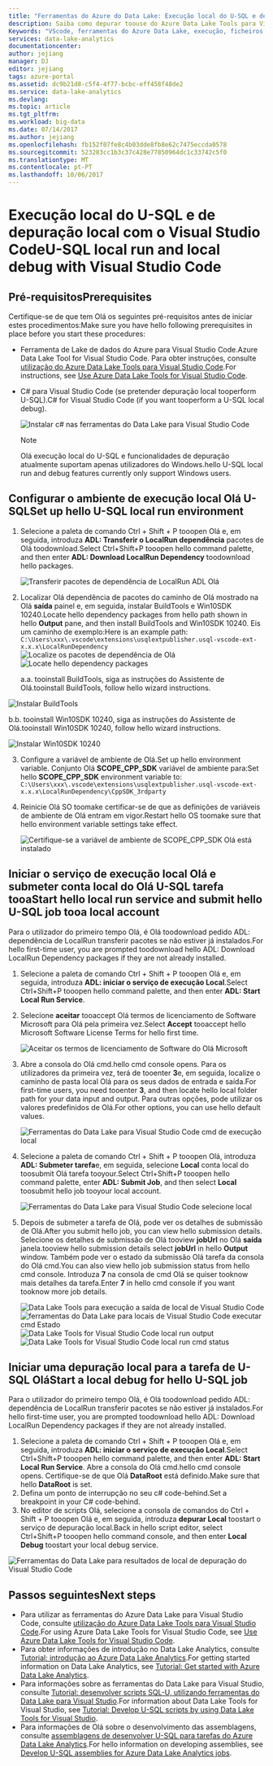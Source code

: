 ```yaml
---
title: "Ferramentas do Azure do Data Lake: Execução local do U-SQL e depuração local com o Visual Studio Code | Microsoft Docs"
description: Saiba como depurar toouse do Azure Data Lake Tools para Visual Studio Code toolocal executada e local.
Keywords: "VScode, ferramentas do Azure Data Lake, execução, ficheiros de armazenamento de pré-visualização de depuração Local, depurar Local, Local carregar toostorage caminho"
services: data-lake-analytics
documentationcenter: 
author: jejiang
manager: DJ
editor: jejiang
tags: azure-portal
ms.assetid: dc9b21d8-c5f4-4f77-bcbc-eff458f48de2
ms.service: data-lake-analytics
ms.devlang: 
ms.topic: article
ms.tgt_pltfrm: 
ms.workload: big-data
ms.date: 07/14/2017
ms.author: jejiang
ms.openlocfilehash: fb152f07fe8c4b03dde8fb8e62c7475eccda0578
ms.sourcegitcommit: 523283cc1b3c37c428e77850964dc1c33742c5f0
ms.translationtype: MT
ms.contentlocale: pt-PT
ms.lasthandoff: 10/06/2017
---
```

# <a name="u-sql-local-run-and-local-debug-with-visual-studio-code"></a><span data-ttu-id="61013-104">Execução local do U-SQL e de depuração local com o Visual Studio Code</span><span class="sxs-lookup"><span data-stu-id="61013-104">U-SQL local run and local debug with Visual Studio Code</span></span>

## <a name="prerequisites"></a><span data-ttu-id="61013-105">Pré-requisitos</span><span class="sxs-lookup"><span data-stu-id="61013-105">Prerequisites</span></span>
<span data-ttu-id="61013-106">Certifique-se de que tem Olá os seguintes pré-requisitos antes de iniciar estes procedimentos:</span><span class="sxs-lookup"><span data-stu-id="61013-106">Make sure you have hello following prerequisites in place before you start these procedures:</span></span>
- <span data-ttu-id="61013-107">Ferramenta de Lake de dados do Azure para Visual Studio Code.</span><span class="sxs-lookup"><span data-stu-id="61013-107">Azure Data Lake Tool for Visual Studio Code.</span></span> <span data-ttu-id="61013-108">Para obter instruções, consulte [utilização do Azure Data Lake Tools para Visual Studio Code](data-lake-analytics-data-lake-tools-for-vscode.md).</span><span class="sxs-lookup"><span data-stu-id="61013-108">For instructions, see [Use Azure Data Lake Tools for Visual Studio Code](data-lake-analytics-data-lake-tools-for-vscode.md).</span></span>
- <span data-ttu-id="61013-109">C# para Visual Studio Code (se pretender depuração local tooperform U-SQL).</span><span class="sxs-lookup"><span data-stu-id="61013-109">C# for Visual Studio Code (if you want tooperform a U-SQL local debug).</span></span>

   ![Instalar c# nas ferramentas do Data Lake para Visual Studio Code](./media/data-lake-analytics-data-lake-tools-for-vscode-local-run-and-debug/data-lake-tools-for-vscode-install-ms-vscodecsharp.png)
   
   > [!NOTE]
   > <span data-ttu-id="61013-111">Olá execução local do U-SQL e funcionalidades de depuração atualmente suportam apenas utilizadores do Windows.</span><span class="sxs-lookup"><span data-stu-id="61013-111">hello U-SQL local run and debug features currently only support Windows users.</span></span> 


## <a name="set-up-hello-u-sql-local-run-environment"></a><span data-ttu-id="61013-112">Configurar o ambiente de execução local Olá U-SQL</span><span class="sxs-lookup"><span data-stu-id="61013-112">Set up hello U-SQL local run environment</span></span>

1. <span data-ttu-id="61013-113">Selecione a paleta de comando Ctrl + Shift + P tooopen Olá e, em seguida, introduza **ADL: Transferir o LocalRun dependência** pacotes de Olá toodownload.</span><span class="sxs-lookup"><span data-stu-id="61013-113">Select Ctrl+Shift+P tooopen hello command palette, and then enter **ADL: Download LocalRun Dependency** toodownload hello packages.</span></span>  

   ![Transferir pacotes de dependência de LocalRun ADL Olá](./media/data-lake-analytics-data-lake-tools-for-vscode-local-run-and-debug/DownloadLocalRun.png)

2. <span data-ttu-id="61013-115">Localizar Olá dependência de pacotes do caminho de Olá mostrado na Olá **saída** painel e, em seguida, instalar BuildTools e Win10SDK 10240.</span><span class="sxs-lookup"><span data-stu-id="61013-115">Locate hello dependency packages from hello path shown in hello **Output** pane, and then install BuildTools and Win10SDK 10240.</span></span> <span data-ttu-id="61013-116">Eis um caminho de exemplo:</span><span class="sxs-lookup"><span data-stu-id="61013-116">Here is an example path:</span></span>  
`C:\Users\xxx\.vscode\extensions\usqlextpublisher.usql-vscode-ext-x.x.x\LocalRunDependency
`  
  <span data-ttu-id="61013-117">![Localize os pacotes de dependência de Olá](./media/data-lake-analytics-data-lake-tools-for-vscode-local-run-and-debug/LocateDependencyPath.png)</span><span class="sxs-lookup"><span data-stu-id="61013-117">![Locate hello dependency packages](./media/data-lake-analytics-data-lake-tools-for-vscode-local-run-and-debug/LocateDependencyPath.png)</span></span>

   <span data-ttu-id="61013-118">a.</span><span class="sxs-lookup"><span data-stu-id="61013-118">a.</span></span> <span data-ttu-id="61013-119">tooinstall BuildTools, siga as instruções do Assistente de Olá.</span><span class="sxs-lookup"><span data-stu-id="61013-119">tooinstall BuildTools, follow hello wizard instructions.</span></span>   

  ![Instalar BuildTools](./media/data-lake-analytics-data-lake-tools-for-vscode-local-run-and-debug/InstallBuildTools.png)

   <span data-ttu-id="61013-121">b.</span><span class="sxs-lookup"><span data-stu-id="61013-121">b.</span></span> <span data-ttu-id="61013-122">tooinstall Win10SDK 10240, siga as instruções do Assistente de Olá.</span><span class="sxs-lookup"><span data-stu-id="61013-122">tooinstall Win10SDK 10240, follow hello wizard instructions.</span></span>  

  ![Instalar Win10SDK 10240](./media/data-lake-analytics-data-lake-tools-for-vscode-local-run-and-debug/InstallWin10SDK.png)

3. <span data-ttu-id="61013-124">Configure a variável de ambiente de Olá.</span><span class="sxs-lookup"><span data-stu-id="61013-124">Set up hello environment variable.</span></span> <span data-ttu-id="61013-125">Conjunto Olá **SCOPE_CPP_SDK** variável de ambiente para:</span><span class="sxs-lookup"><span data-stu-id="61013-125">Set hello **SCOPE_CPP_SDK** environment variable to:</span></span>  
`C:\Users\xxx\.vscode\extensions\usqlextpublisher.usql-vscode-ext-x.x.x\LocalRunDependency\CppSDK_3rdparty
`  
4. <span data-ttu-id="61013-126">Reinicie Olá SO toomake certificar-se de que as definições de variáveis de ambiente de Olá entram em vigor.</span><span class="sxs-lookup"><span data-stu-id="61013-126">Restart hello OS toomake sure that hello environment variable settings take effect.</span></span>  

   ![Certifique-se a variável de ambiente de SCOPE_CPP_SDK Olá está instalado](./media/data-lake-analytics-data-lake-tools-for-vscode-local-run-and-debug/ConfigScopeCppSDk.png)

## <a name="start-hello-local-run-service-and-submit-hello-u-sql-job-tooa-local-account"></a><span data-ttu-id="61013-128">Iniciar o serviço de execução local Olá e submeter conta local do Olá U-SQL tarefa tooa</span><span class="sxs-lookup"><span data-stu-id="61013-128">Start hello local run service and submit hello U-SQL job tooa local account</span></span> 
<span data-ttu-id="61013-129">Para o utilizador do primeiro tempo Olá, é Olá toodownload pedido ADL: dependência de LocalRun transferir pacotes se não estiver já instalados.</span><span class="sxs-lookup"><span data-stu-id="61013-129">For hello first-time user, you are prompted toodownload hello ADL: Download LocalRun Dependency packages if they are not already installed.</span></span>
1. <span data-ttu-id="61013-130">Selecione a paleta de comando Ctrl + Shift + P tooopen Olá e, em seguida, introduza **ADL: iniciar o serviço de execução Local**.</span><span class="sxs-lookup"><span data-stu-id="61013-130">Select Ctrl+Shift+P tooopen hello command palette, and then enter **ADL: Start Local Run Service**.</span></span>
2. <span data-ttu-id="61013-131">Selecione **aceitar** tooaccept Olá termos de licenciamento de Software Microsoft para Olá pela primeira vez.</span><span class="sxs-lookup"><span data-stu-id="61013-131">Select **Accept** tooaccept hello Microsoft Software License Terms for hello first time.</span></span> 

   ![Aceitar os termos de licenciamento de Software do Olá Microsoft](./media/data-lake-analytics-data-lake-tools-for-vscode-local-run-and-debug/AcceptEULA.png)   
3. <span data-ttu-id="61013-133">Abre a consola do Olá cmd.</span><span class="sxs-lookup"><span data-stu-id="61013-133">hello cmd console opens.</span></span> <span data-ttu-id="61013-134">Para os utilizadores da primeira vez, terá de tooenter **3**e, em seguida, localize o caminho de pasta local Olá para os seus dados de entrada e saída.</span><span class="sxs-lookup"><span data-stu-id="61013-134">For first-time users, you need tooenter **3**, and then locate hello local folder path for your data input and output.</span></span> <span data-ttu-id="61013-135">Para outras opções, pode utilizar os valores predefinidos de Olá.</span><span class="sxs-lookup"><span data-stu-id="61013-135">For other options, you can use hello default values.</span></span> 

   ![Ferramentas do Data Lake para Visual Studio Code cmd de execução local](./media/data-lake-analytics-data-lake-tools-for-vscode-local-run-and-debug/data-lake-tools-for-vscode-local-run-cmd.png)
4. <span data-ttu-id="61013-137">Selecione a paleta de comando Ctrl + Shift + P tooopen Olá, introduza **ADL: Submeter tarefa**e, em seguida, selecione **Local** conta local do toosubmit Olá tarefa tooyour.</span><span class="sxs-lookup"><span data-stu-id="61013-137">Select Ctrl+Shift+P tooopen hello command palette, enter **ADL: Submit Job**, and then select **Local** toosubmit hello job tooyour local account.</span></span>

   ![Ferramentas do Data Lake para Visual Studio Code selecione local](./media/data-lake-analytics-data-lake-tools-for-vscode-local-run-and-debug/data-lake-tools-for-vscode-select-local.png)
5. <span data-ttu-id="61013-139">Depois de submeter a tarefa de Olá, pode ver os detalhes de submissão de Olá.</span><span class="sxs-lookup"><span data-stu-id="61013-139">After you submit hello job, you can view hello submission details.</span></span> <span data-ttu-id="61013-140">Selecione os detalhes de submissão de Olá tooview **jobUrl** no Olá **saída** janela.</span><span class="sxs-lookup"><span data-stu-id="61013-140">tooview hello submission details select **jobUrl** in hello **Output** window.</span></span> <span data-ttu-id="61013-141">Também pode ver o estado da submissão Olá tarefa da consola do Olá cmd.</span><span class="sxs-lookup"><span data-stu-id="61013-141">You can also view hello job submission status from hello cmd console.</span></span> <span data-ttu-id="61013-142">Introduza **7** na consola de cmd Olá se quiser tooknow mais detalhes da tarefa.</span><span class="sxs-lookup"><span data-stu-id="61013-142">Enter **7** in hello cmd console if you want tooknow more job details.</span></span>

   <span data-ttu-id="61013-143">![Data Lake Tools para execução a saída de local de Visual Studio Code](./media/data-lake-analytics-data-lake-tools-for-vscode-local-run-and-debug/data-lake-tools-for-vscode-local-run-result.png)
   ![ferramentas do Data Lake para locais de Visual Studio Code executar cmd Estado](./media/data-lake-analytics-data-lake-tools-for-vscode-local-run-and-debug/data-lake-tools-for-vscode-localrun-cmd-status.png)</span><span class="sxs-lookup"><span data-stu-id="61013-143">![Data Lake Tools for Visual Studio Code local run output](./media/data-lake-analytics-data-lake-tools-for-vscode-local-run-and-debug/data-lake-tools-for-vscode-local-run-result.png)
![Data Lake Tools for Visual Studio Code local run cmd status](./media/data-lake-analytics-data-lake-tools-for-vscode-local-run-and-debug/data-lake-tools-for-vscode-localrun-cmd-status.png)</span></span> 


## <a name="start-a-local-debug-for-hello-u-sql-job"></a><span data-ttu-id="61013-144">Iniciar uma depuração local para a tarefa de U-SQL Olá</span><span class="sxs-lookup"><span data-stu-id="61013-144">Start a local debug for hello U-SQL job</span></span>  
<span data-ttu-id="61013-145">Para o utilizador do primeiro tempo Olá, é Olá toodownload pedido ADL: dependência de LocalRun transferir pacotes se não estiver já instalados.</span><span class="sxs-lookup"><span data-stu-id="61013-145">For hello first-time user, you are prompted toodownload hello ADL: Download LocalRun Dependency packages if they are not already installed.</span></span>
  
1. <span data-ttu-id="61013-146">Selecione a paleta de comando Ctrl + Shift + P tooopen Olá e, em seguida, introduza **ADL: iniciar o serviço de execução Local**.</span><span class="sxs-lookup"><span data-stu-id="61013-146">Select Ctrl+Shift+P tooopen hello command palette, and then enter **ADL: Start Local Run Service**.</span></span> <span data-ttu-id="61013-147">Abre a consola do Olá cmd.</span><span class="sxs-lookup"><span data-stu-id="61013-147">hello cmd console opens.</span></span> <span data-ttu-id="61013-148">Certifique-se de que Olá **DataRoot** está definido.</span><span class="sxs-lookup"><span data-stu-id="61013-148">Make sure that hello **DataRoot** is set.</span></span>
3. <span data-ttu-id="61013-149">Defina um ponto de interrupção no seu c# code-behind.</span><span class="sxs-lookup"><span data-stu-id="61013-149">Set a breakpoint in your C# code-behind.</span></span>
4. <span data-ttu-id="61013-150">No editor de scripts Olá, selecione a consola de comandos do Ctrl + Shift + P tooopen Olá e, em seguida, introduza **depurar Local** toostart o serviço de depuração local.</span><span class="sxs-lookup"><span data-stu-id="61013-150">Back in hello script editor, select Ctrl+Shift+P tooopen hello command console, and then enter **Local Debug** toostart your local debug service.</span></span>

![Ferramentas do Data Lake para resultados de local de depuração do Visual Studio Code](./media/data-lake-analytics-data-lake-tools-for-vscode-local-run-and-debug/data-lake-tools-for-vscode-local-debug-result.png)


## <a name="next-steps"></a><span data-ttu-id="61013-152">Passos seguintes</span><span class="sxs-lookup"><span data-stu-id="61013-152">Next steps</span></span>
- <span data-ttu-id="61013-153">Para utilizar as ferramentas do Azure Data Lake para Visual Studio Code, consulte [utilização do Azure Data Lake Tools para Visual Studio Code](data-lake-analytics-data-lake-tools-for-vscode.md).</span><span class="sxs-lookup"><span data-stu-id="61013-153">For using Azure Data Lake Tools for Visual Studio Code, see [Use Azure Data Lake Tools for Visual Studio Code](data-lake-analytics-data-lake-tools-for-vscode.md).</span></span>
- <span data-ttu-id="61013-154">Para obter informações de introdução no Data Lake Analytics, consulte [Tutorial: introdução ao Azure Data Lake Analytics](data-lake-analytics-get-started-portal.md).</span><span class="sxs-lookup"><span data-stu-id="61013-154">For getting started information on Data Lake Analytics, see [Tutorial: Get started with Azure Data Lake Analytics](data-lake-analytics-get-started-portal.md).</span></span>
- <span data-ttu-id="61013-155">Para informações sobre as ferramentas do Data Lake para Visual Studio, consulte [Tutorial: desenvolver scripts SQL-U, utilizando ferramentas do Data Lake para Visual Studio](data-lake-analytics-data-lake-tools-get-started.md).</span><span class="sxs-lookup"><span data-stu-id="61013-155">For information about Data Lake Tools for Visual Studio, see [Tutorial: Develop U-SQL scripts by using Data Lake Tools for Visual Studio](data-lake-analytics-data-lake-tools-get-started.md).</span></span>
- <span data-ttu-id="61013-156">Para informações de Olá sobre o desenvolvimento das assemblagens, consulte [assemblagens de desenvolver U-SQL para tarefas do Azure Data Lake Analytics](data-lake-analytics-u-sql-develop-assemblies.md).</span><span class="sxs-lookup"><span data-stu-id="61013-156">For hello information on developing assemblies, see [Develop U-SQL assemblies for Azure Data Lake Analytics jobs](data-lake-analytics-u-sql-develop-assemblies.md).</span></span>

